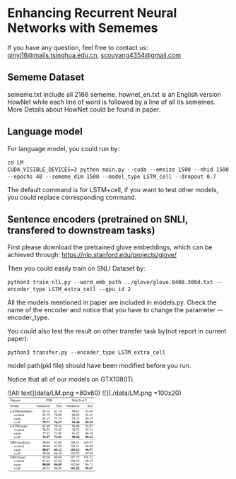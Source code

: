 # Enhancing Recurrent Neural Networks with Sememes
If you have any question, feel free to contact us: qinyj16@mails.tsinghua.edu.cn, scouyang4354@gmail.com

## Sememe Dataset
sememe.txt include all 2186 sememe. hownet_en.txt is an English version HowNet while each line of word is followed by a line of all its sememes. More Details about HowNet could be found in paper.

## Language model

For language model, you could run by:

```
cd LM
CUDA_VISIBLE_DEVICES=3 python main.py --cuda --emsize 1500 --nhid 1500  --epochs 40 --sememe_dim 1500 --model_type LSTM_cell --dropout 0.7
```
The default command is for LSTM+cell, if you want to test other models, you could replace corresponding command.

## Sentence encoders (pretrained on SNLI, transfered to downstream tasks)

First please download the pretrained glove embeddings, which can be achieved through: https://nlp.stanford.edu/projects/glove/ 

Then you could easily train on SNLI Dataset by:

```
python3 train_nli.py --word_emb_path ../glove/glove.840B.300d.txt --encoder_type LSTM_extra_cell --gpu_id 2
```

All the models mentioned in paper are included in models.py. Check the name of the encoder and notice that you have to change the parameter --encoder_type.


You could also test the result on other transfer task by(not report in current paper):

```
python3 transfer.py --encoder_type LSTM_extra_cell 
```
model path(pkl file) should have been modified before you run.


Notice that all of our models on GTX1080Ti.

![Alt text](data/LM.png =80x60)
![](./data/LM.png =100x20)
<img src="data/LM.png" alt="drawing" width="200"/>
